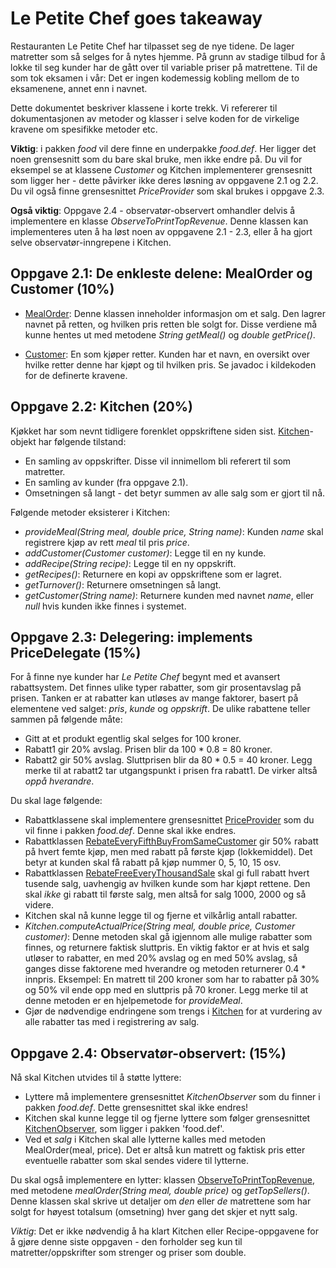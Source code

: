 # Le Petite Chef goes takeaway

Restauranten Le Petite Chef har tilpasset seg de nye tidene. De lager matretter som så selges for å nytes hjemme. På grunn av stadige tilbud for å lokke til seg kunder har de gått over til variable priser på matrettene. Til de som tok eksamen i vår: Det er ingen kodemessig kobling mellom de to eksamenene, annet enn i navnet.

Dette dokumentet beskriver klassene i korte trekk. Vi refererer til dokumentasjonen av metoder og klasser i selve koden for de virkelige kravene om spesifikke metoder etc.

**Viktig**: i pakken *food* vil dere finne en underpakke *food.def*. Her ligger det noen grensesnitt som du bare skal bruke, men ikke endre på. Du vil for eksempel se at klassene *Customer* og Kitchen implementerer grensesnitt som ligger her - dette påvirker ikke deres løsning av oppgavene 2.1 og 2.2. Du vil også finne grensesnittet *PriceProvider* som skal brukes i oppgave 2.3.

**Også viktig**: Oppgave 2.4 - observatør-observert omhandler delvis å implementere en klasse *ObserveToPrintTopRevenue*. Denne klassen kan implementeres uten å ha løst noen av oppgavene 2.1 - 2.3, eller å ha gjort selve observatør-inngrepene i Kitchen. 

## Oppgave 2.1: De enkleste delene: MealOrder og Customer (10%)
- [MealOrder](MealOrder.java): Denne klassen inneholder informasjon om et salg. Den lagrer navnet på retten, og hvilken pris retten ble solgt for. Disse verdiene må kunne hentes ut med metodene *String getMeal()* og *double getPrice()*.

- [Customer](Customer.java): En som kjøper retter. Kunden har et navn, en oversikt over hvilke retter denne har kjøpt og til hvilken pris. Se javadoc i kildekoden for de definerte kravene.

## Oppgave 2.2: Kitchen (20%)
Kjøkket har som nevnt tidligere forenklet oppskriftene siden sist. [Kitchen](Kitchen.java)-objekt har følgende tilstand:
- En samling av oppskrifter. Disse vil innimellom bli referert til som matretter.
- En samling av kunder (fra oppgave 2.1).
- Omsetningen så langt - det betyr summen av alle salg som er gjort til nå.

Følgende metoder eksisterer i Kitchen:
- *provideMeal(String meal, double price, String name)*: Kunden *name* skal registrere kjøp av rett *meal* til pris *price*.
- *addCustomer(Customer customer)*: Legge til en ny kunde. 
- *addRecipe(String recipe)*: Legge til en ny oppskrift.
- *getRecipes()*: Returnere en kopi av oppskriftene som er lagret.
- *getTurnover()*: Returnere omsetningen så langt.
- *getCustomer(String name)*: Returnere kunden med navnet *name*, eller *null* hvis kunden ikke finnes i systemet.

## Oppgave 2.3: Delegering: implements PriceDelegate (15%)
For å finne nye kunder har *Le Petite Chef* begynt med et avansert rabattsystem. Det finnes ulike typer rabatter, som gir prosentavslag på prisen. Tanken er at rabatter kan utløses av mange faktorer, basert på elementene ved salget: *pris*, *kunde* og *oppskrift*. De ulike rabattene teller sammen på følgende måte:
- Gitt at et produkt egentlig skal selges for 100 kroner.
- Rabatt1 gir 20% avslag. Prisen blir da 100 \* 0.8 = 80 kroner.
- Rabatt2 gir 50% avslag. Sluttprisen blir da 80 \* 0.5 = 40 kroner. Legg merke til at rabatt2 tar utgangspunkt i prisen fra rabatt1. De virker altså *oppå hverandre*.


Du skal lage følgende:

- Rabattklassene skal implementere grensesnittet [PriceProvider](def/PriceProvider.java) som du vil finne i pakken *food.def*. Denne skal ikke endres.
- Rabattklassen [RebateEveryFifthBuyFromSameCustomer](RebateEveryFifthBuyFromSameCustomer.java) gir 50% rabatt på hvert femte kjøp, men med rabatt på første kjøp (lokkemiddel). Det betyr at kunden skal få rabatt på kjøp nummer 0, 5, 10, 15 osv.
- Rabattklassen [RebateFreeEveryThousandSale](RebateFreeEveryThousandSale.java) skal gi full rabatt hvert tusende salg, uavhengig av hvilken kunde som har kjøpt rettene. Den skal *ikke* gi rabatt til første salg, men altså for salg 1000, 2000 og så videre.
- Kitchen skal nå kunne legge til og fjerne et vilkårlig antall rabatter. 
- *Kitchen.computeActualPrice(String meal, double price, Customer customer)*: Denne metoden skal gå igjennom alle mulige rabatter som finnes, og returnere faktisk sluttpris. En viktig faktor er at hvis et salg utløser to rabatter, en med 20% avslag og en med 50% avslag, så ganges disse faktorene med hverandre og metoden returnerer 0.4 \* innpris. Eksempel: En matrett til 200 kroner som har to rabatter på 30% og 50% vil ende opp med en sluttpris på 70 kroner. Legg merke til at denne metoden er en hjelpemetode for *provideMeal*. 
- Gjør de nødvendige endringene som trengs i [Kitchen](Kitchen.java) for at vurdering av alle rabatter tas med i registrering av salg.

## Oppgave 2.4: Observatør-observert: (15%)
Nå skal Kitchen utvides til å støtte lyttere:
- Lyttere må implementere grensesnittet *KitchenObserver* som du finner i pakken *food.def*. Dette grensesnittet skal ikke endres!
- Kitchen skal kunne legge til og fjerne lyttere som følger grensesnittet [KitchenObserver](def/KitchenObserver.java), som ligger i pakken 'food.def'.
- Ved et *salg* i Kitchen skal alle lytterne kalles med metoden MealOrder(meal, price). Det er altså kun matrett og faktisk pris etter eventuelle rabatter som skal sendes videre til lytterne.

Du skal også implementere en lytter: klassen [ObserveToPrintTopRevenue](ObserveToPrintTopRevenue.java), med metodene *mealOrder(String meal, double price)* og *getTopSellers()*. Denne klassen skal skrive ut detaljer om *den* eller *de* matrettene som har solgt for høyest totalsum (omsetning) hver gang det skjer et nytt salg.

*Viktig*: Det er ikke nødvendig å ha klart Kitchen eller Recipe-oppgavene for å gjøre denne siste oppgaven - den forholder seg kun til matretter/oppskrifter som strenger og priser som double.
